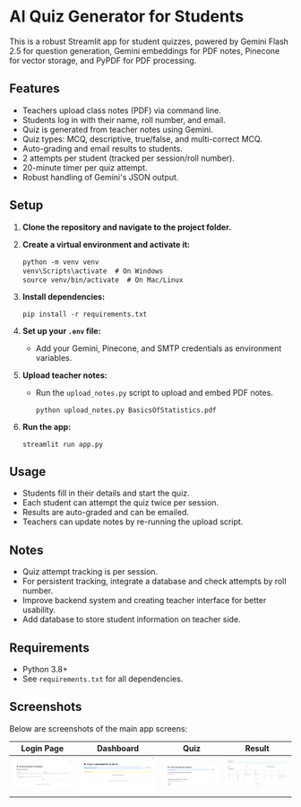 # AI Quiz Generator for Students

This is a robust Streamlit app for student quizzes, powered by Gemini Flash 2.5 for question generation, Gemini embeddings for PDF notes, Pinecone for vector storage, and PyPDF for PDF processing.

## Features
- Teachers upload class notes (PDF) via command line.
- Students log in with their name, roll number, and email.
- Quiz is generated from teacher notes using Gemini.
- Quiz types: MCQ, descriptive, true/false, and multi-correct MCQ.
- Auto-grading and email results to students.
- 2 attempts per student (tracked per session/roll number).
- 20-minute timer per quiz attempt.
- Robust handling of Gemini's JSON output.

## Setup
1. **Clone the repository and navigate to the project folder.**
2. **Create a virtual environment and activate it:**
   ```
   python -m venv venv
   venv\Scripts\activate  # On Windows
   source venv/bin/activate  # On Mac/Linux
   ```
3. **Install dependencies:**
   ```
   pip install -r requirements.txt
   ```
4. **Set up your `.env` file:**
   - Add your Gemini, Pinecone, and SMTP credentials as environment variables.

5. **Upload teacher notes:**
   - Run the `upload_notes.py` script to upload and embed PDF notes.
      ```
      python upload_notes.py BasicsOfStatistics.pdf
      ```

6. **Run the app:**
   ```
   streamlit run app.py
   ```

## Usage
- Students fill in their details and start the quiz.
- Each student can attempt the quiz twice per session.
- Results are auto-graded and can be emailed.
- Teachers can update notes by re-running the upload script.

## Notes
- Quiz attempt tracking is per session.
- For persistent tracking, integrate a database and check attempts by roll number.
- Improve backend system and creating teacher interface for better usability.
- Add database to store student information on teacher side. 

## Requirements
- Python 3.8+
- See `requirements.txt` for all dependencies.

## Screenshots

Below are screenshots of the main app screens:

| Login Page | Dashboard | Quiz | Result |
|------------|-----------|------|--------|
| ![Login](screenshots/login.png) | ![Dashboard](screenshots/dashboard.png) | ![Quiz](screenshots/quiz.png) | ![Result](screenshots/result.png) |


